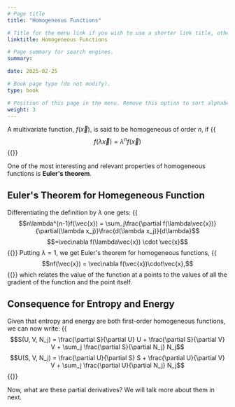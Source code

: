 ```yaml
---
# Page title
title: "Homogeneous Functions"

# Title for the menu link if you wish to use a shorter link title, otherwise remove this option.
linktitle: Homogeneous Functions

# Page summary for search engines.
summary:

date: 2025-02-25

# Book page type (do not modify).
type: book

# Position of this page in the menu. Remove this option to sort alphabetically.
weight: 3
---
```


A multivariate function, $f(\vec{x})$, is said to be homogeneous of order $n$, if
{{<math>}}
$$f(\lambda\vec{x}) = \lambda^n f(\vec{x})$$
{{</math>}}

One of the most interesting and relevant properties of homogeneous functions is **Euler's theorem**.

## Euler's Theorem for Homegeneous Function

Differentiating the definition by $\lambda$ one gets:
{{<math>}}
$$n\lambda^{n-1}f(\vec{x}) = \sum_j\frac{\partial f(\lambda\vec{x})}{\partial(\lambda x_j)}\frac{d(\lambda x_j)}{d\lambda}$$
$$=\vec\nabla f(\lambda\vec{x}) \cdot \vec{x}$$
{{</math>}}
Putting $\lambda = 1$, we get Euler's theorem for homogeneous functions,
{{<math>}}
$$nf(\vec{x}) = \vec\nabla f(\vec{x})\cdot\vec{x},$$ 
{{</math>}}
which relates the value of the function at a points to the values of all the gradient of the function and the point itself.

## Consequence for Entropy and Energy
Given that entropy and energy are both first-order homogeneous functions, we can now write:
{{<math>}}
$$S(U, V, N_j) = \frac{\partial S}{\partial U} U + \frac{\partial S}{\partial V} V + \sum_j \frac{\partial S}{\partial N_j} N_j$$
$$U(S, V, N_j) = \frac{\partial U}{\partial S} S + \frac{\partial U}{\partial V} V + \sum_j \frac{\partial U}{\partial N_j} N_j$$
{{</math>}}

Now, what are these partial derivatives? We will talk more about them in next.